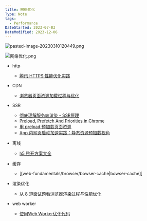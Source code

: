 ```yaml
---
title: 网络优化
Type: Note
tags:
  - Performance
DateStarted: 2023-07-03
DateModified: 2023-12-06
---
```


![pasted-image-20230310120449.png](https://cdn.jsdelivr.net/gh/jenniferwonder/bimg/full-stack/pasted-image-20230310120449.png)

![网络优化.png](https://cdn.jsdelivr.net/gh/jenniferwonder/bimg/full-stack/%E7%BD%91%E7%BB%9C%E4%BC%98%E5%8C%96.png)


- http
	- [腾讯 HTTPS 性能优化实践](https://link.juejin.cn?target=https%3A%2F%2Fmp.weixin.qq.com%2Fs%2FV62VYS8KFNKxJxfzMYefrw "https://mp.weixin.qq.com/s/V62VYS8KFNKxJxfzMYefrw")
- CDN
	- [浏览器页面资源加载过程与优化](https://juejin.cn/post/6844903545016156174 "https://juejin.cn/post/6844903545016156174")
- SSR
    - [彻底理解服务端渲染 - SSR原理](https://link.segmentfault.com/?enc=AMWFtt4O7XQHKjgdSrD5Xg%3D%3D.nV33qZSq6IKesyKtYwJwD2Sm%2Fs8W3Q4FBe9Qfv3VF92wANP2yIks3W4TL%2BqnvuoO)
	- [Preload, Prefetch And Priorities in Chrome](https://link.juejin.cn?target=https%3A%2F%2Fmedium.com%2Freloading%2Fpreload-prefetch-and-priorities-in-chrome-776165961bbf "https://medium.com/reloading/preload-prefetch-and-priorities-in-chrome-776165961bbf")
	- [用 preload 预加载页面资源](https://juejin.cn/post/6844903562070196237 "https://juejin.cn/post/6844903562070196237")
	- [App 内网页启动加速实践：静态资源预加载视角](https://link.juejin.cn?target=https%3A%2F%2Fmp.weixin.qq.com%2Fs%3F__biz%3DMzAwNTAzMjcxNg%3D%3D%26mid%3D2651425811%26idx%3D1%26sn%3Df839230a11fa269021c92b510dec47bc%26chksm%3D80dff270b7a87b66abdf73cf9df18efa3e9594c68ab4ca46ba28eb6d3e832969afad031b48fa%26mpshare%3D1%26scene%3D1%26srcid%3D%26sharer_sharetime%3D1569234865992%26sharer_shareid%3D14157f200c2bbcdb4b651ff5559c60ab%26rd2werd%3D1%23wechat_redirect "https://mp.weixin.qq.com/s?__biz=MzAwNTAzMjcxNg==&mid=2651425811&idx=1&sn=f839230a11fa269021c92b510dec47bc&chksm=80dff270b7a87b66abdf73cf9df18efa3e9594c68ab4ca46ba28eb6d3e832969afad031b48fa&mpshare=1&scene=1&srcid=&sharer_sharetime=1569234865992&sharer_shareid=14157f200c2bbcdb4b651ff5559c60ab&rd2werd=1#wechat_redirect")
- 离线
    - [h5 秒开方案大全](https://link.segmentfault.com/?enc=gv5q0BrRGgTafFiiK0zaCw%3D%3D.s%2FH4Zu5idvPnOOocE1ouhvrula%2Foe8McgnhoAB6YPO5qmKuzvKqDk1ZcCQyTUkOC4ta5yDjrDY0cB%2F2OkX2Zww%3D%3D)
- 缓存
    - [[web-fundamentals/browser/bowser-cache|bowser-cache]]

- 渲染优化
    - [从 8 道面试题看浏览器渲染过程与性能优化](https://link.segmentfault.com/?enc=NzM03V9F6h6xpjolCXl9OA%3D%3D.3vFT9fP6OfWi8kYBf20VC%2BZuPF4aZgesUlygI0q0naiVHBDzCUctn5hTCt7p2v%2B2)
- web worker
    - [使用Web Worker优化代码](https://link.segmentfault.com/?enc=jQANAwD2dLSYJPY9cIvIFA%3D%3D.v3DyadajJ0zy%2FQ3W4xJqzkylWV9sVHg4RMRrVAs5%2FPkS4IJ8gDruMEl%2Fk4NQkseb)


